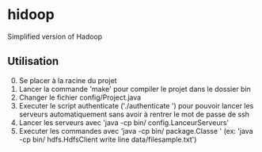 # hidoop
Simplified version of Hadoop

## Utilisation
0. Se placer à la racine du projet
1. Lancer la commande 'make' pour compiler le projet dans le dossier bin
2. Changer le fichier config/Project.java
3. Executer le script authenticate ('./authenticate <userNameN7>') pour pouvoir lancer les serveurs automatiquement sans avoir à rentrer le mot de passe de ssh
4. Lancer les serveurs avec 'java -cp bin/ config.LanceurServeurs'
5. Executer les commandes avec 'java -cp bin/ package.Classe <args>' (ex: 'java -cp bin/ hdfs.HdfsClient write line data/filesample.txt')
